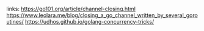 links:
https://go101.org/article/channel-closing.html
https://www.leolara.me/blog/closing_a_go_channel_written_by_several_goroutines/
https://udhos.github.io/golang-concurrency-tricks/
